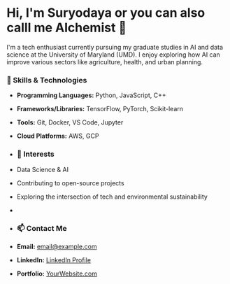 # Hi, I'm Suryodaya or you can also calll me Alchemist 👋

I'm a tech enthusiast currently pursuing my graduate studies in AI and data science at the University of Maryland (UMD). I enjoy exploring how AI can improve various sectors like agriculture, health, and urban planning.

### 🚀 Skills & Technologies
- **Programming Languages:** Python, JavaScript, C++
- **Frameworks/Libraries:** TensorFlow, PyTorch, Scikit-learn
- **Tools:** Git, Docker, VS Code, Jupyter
- **Cloud Platforms:** AWS, GCP

- ### 🌱 Interests
- Data Science & AI
- Contributing to open-source projects
- Exploring the intersection of tech and environmental sustainability
- 
- ### 📫 Contact Me
- **Email:** [email@example.com](mailto:sshahi20@umd.edu)
- **LinkedIn:** [LinkedIn Profile](linkedin.com/in/suryodaya-bikram-shahi-051a4b234)
- **Portfolio:** [YourWebsite.com](http://yourwebsite.com)

